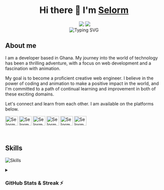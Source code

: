 
<h1 align="center"> Hi there 👋 I'm <a href="https://selormdev.com">Selorm</a> </h1>


<div align="center">
  <img src="https://visitcount.itsvg.in/api?id=selormdev&icon=0&color=0" alt=""> <a href="https://blog.selormdev.com"><img src="https://img.shields.io/static/v1?label=blog&message=selormdev.com&color=teal"></a> <a href="https://www.linkedin.com/in/selormdev/"><img src="https://img.shields.io/static/v1?label=LinkedIn&message=@selormdev&color=blue"></a><br>
  <img src="https://readme-typing-svg.herokuapp.com/?size=27&lines=Active+Learner/Researcher;Creative+Web+Developer;Animation+Newbie🎨;&color=cyan&center=true&vCenter=true" alt="Typing SVG">
</div>
	
##  About me

I am a developer based in Ghana. My journey into the world of technology has been a thrilling adventure, with a focus on web development and a fascination with animation.

My goal is to become a proficient creative web engineer. I believe in the power of coding and animation to make a positive impact in the world, and I'm committed to a path of continual learning and improvement in both of these exciting domains.

Let's connect and learn from each other. I am available on the platforms below. 
<p align="left">
<a href="https://x.com/selormdev" target="blank"><img align="center" src="https://raw.githubusercontent.com/rahuldkjain/github-profile-readme-generator/master/src/images/icons/Social/twitter.svg" alt="SelormDev" height="30" width="40" /></a>
<a href="https://linkedin.com/in/SelormDev" target="blank"><img align="center" src="https://raw.githubusercontent.com/rahuldkjain/github-profile-readme-generator/master/src/images/icons/Social/linked-in-alt.svg" alt="SelormDev" height="30" width="40" /></a>
<a href="https://kaggle.com/selormdev" target="blank"><img align="center" src="https://raw.githubusercontent.com/rahuldkjain/github-profile-readme-generator/master/src/images/icons/Social/kaggle.svg" alt="SelormDev" height="30" width="40" /></a>
<a href="https://medium.com/@selormdev" target="blank"><img align="center" src="https://raw.githubusercontent.com/rahuldkjain/github-profile-readme-generator/master/src/images/icons/Social/medium.svg" alt="SelormDev" height="30" width="40" /></a>
<a href="https://codeforces.com/profile/selormdev" target="blank"><img align="center" src="https://raw.githubusercontent.com/rahuldkjain/github-profile-readme-generator/master/src/images/icons/Social/codeforces.svg" alt="SelormDev" height="30" width="40" /></a>
<a href="https://www.leetcode.com/selormdev" target="blank"><img align="center" src="https://raw.githubusercontent.com/rahuldkjain/github-profile-readme-generator/master/src/images/icons/Social/leet-code.svg" alt="SelormDev" height="30" width="40" /></a>
</p>

<br />

## Skills

<div align="">
	
![Skills](https://skillicons.dev/icons?i=js,python,react,tailwind,git,figma,blender,&theme=dark)

</div>

<details>
  <summary>
    <h3>GitHub Stats & Streak ⚡</h3>
  </summary>
<div align="center">
  
  ![Most used languages](https://github-readme-stats.vercel.app/api/top-langs/?username=selormdev&theme=merko&show_icons=true&hide_border=true&layout=compact)<br>
  ![Github stats](https://github-readme-stats.vercel.app/api?username=selormdev&theme=merko&count_private=true&hide_border=true&line_height=20)<br>
  ![GitHub Streaks](http://github-readme-streak-stats.herokuapp.com?user=selormdev&theme=merko&hide_border=true)<br>
</div>
</details>

<br>

<div align="center">

  <!--[![Typing SVG](https://readme-typing-svg.herokuapp.com/?color=F7F7F7&lines=Dont+Leave+Without+Saying+Hello...)](https://git.io/typing-svg)-->

</div>
